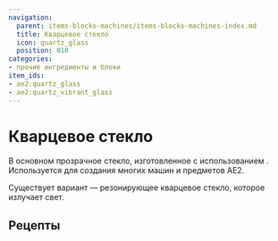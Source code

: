 ```yaml
---
navigation:
  parent: items-blocks-machines/items-blocks-machines-index.md
  title: Кварцевое стекло
  icon: quartz_glass
  position: 010
categories:
- прочие ингредиенты и блоки
item_ids:
- ae2:quartz_glass
- ae2:quartz_vibrant_glass
---
```


# Кварцевое стекло

<BlockImage id="quartz_glass" scale="8" />

В основном прозрачное стекло, изготовленное с использованием <ItemLink id="certus_quartz_dust" />.  
Используется для создания многих машин и предметов AE2.

Существует вариант — резонирующее кварцевое стекло, которое излучает свет.

## Рецепты

<RecipeFor id="quartz_glass" />

<RecipeFor id="quartz_vibrant_glass" />
